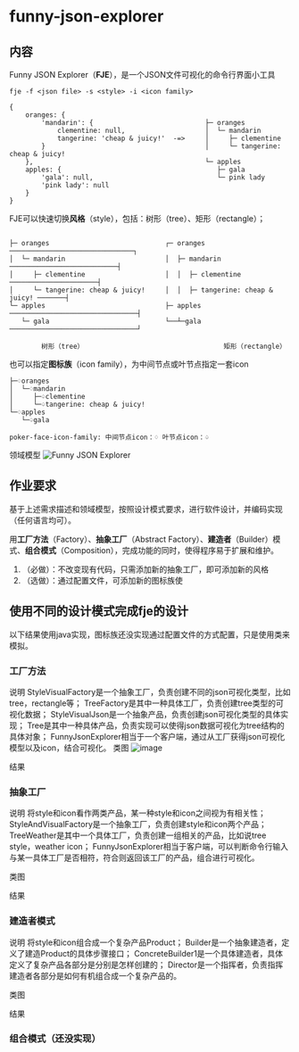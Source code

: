 # funny-json-explorer
## 内容
Funny JSON Explorer（**FJE**），是一个JSON文件可视化的命令行界面小工具

```shell
fje -f <json file> -s <style> -i <icon family>
```

```
{
    oranges: {
        'mandarin': {                            ├─ oranges
            clementine: null,                    │  └─ mandarin
            tangerine: 'cheap & juicy!'  -=>     │     ├─ clementine
        }                                        │     └─ tangerine: cheap & juicy!
    },                                           └─ apples
    apples: {                                       ├─ gala
        'gala': null,                               └─ pink lady
        'pink lady': null
    }
}
````

FJE可以快速切换**风格**（style），包括：树形（tree）、矩形（rectangle）；

```

├─ oranges                             ┌─ oranges ───────────────────────────────┐
│  └─ mandarin                         │  ├─ mandarin ───────────────────────────┤
│     ├─ clementine                    │  │  ├─ clementine ──────────────────────┤
│     └─ tangerine: cheap & juicy!     │  │  ├─ tangerine: cheap & juicy! ───────┤
└─ apples                              ├─ apples ────────────────────────────────┤
   └─ gala                             └──┴─gala ────────────────────────────────┘

        树形（tree）                                   矩形（rectangle）
````

也可以指定**图标族**（icon family），为中间节点或叶节点指定一套icon

```
├─♢oranges                                 
│  └─♢mandarin                             
│     ├─♤clementine                        
│     └─♤tangerine: cheap & juicy!    
└─♢apples                                  
   └─♤gala                                 

poker-face-icon-family: 中间节点icon：♢ 叶节点icon：♤
```

领域模型
![Funny JSON Explorer](https://github.com/InvertedHorizon/funny-json-explorer/assets/147272154/8ebe1472-7ae8-4181-9ba8-8a72af2f8f14)


## 作业要求

基于上述需求描述和领域模型，按照设计模式要求，进行软件设计，并编码实现（任何语言均可）。

用**工厂方法**（Factory）、**抽象工厂**（Abstract Factory）、**建造者**（Builder）模式、**组合模式**（Composition），完成功能的同时，使得程序易于扩展和维护。
1. （必做）：不改变现有代码，只需添加新的抽象工厂，即可添加新的风格
2. （选做）：通过配置文件，可添加新的图标族使

## 使用不同的设计模式完成fje的设计

以下结果使用java实现，图标族还没实现通过配置文件的方式配置，只是使用类来模拟。

### 工厂方法
说明
StyleVisualFactory是一个抽象工厂，负责创建不同的json可视化类型，比如tree，rectangle等；
TreeFactory是其中一种具体工厂，负责创建tree类型的可视化数据；
StyleVisualJson是一个抽象产品，负责创建json可视化类型的具体实现；
Tree是其中一种具体产品，负责实现可以使得json数据可视化为tree结构的具体对象；
FunnyJsonExplorer相当于一个客户端，通过从工厂获得json可视化模型以及icon，结合可视化。
类图
![image](https://github.com/InvertedHorizon/funny-json-explorer/assets/147272154/11e71c89-f6c7-46d6-91b0-7361e5e4e813)

结果

### 抽象工厂
说明
将style和icon看作两类产品，某一种style和icon之间视为有相关性；
StyleAndVisualFactory是一个抽象工厂，负责创建style和icon两个产品；
TreeWeather是其中一个具体工厂，负责创建一组相关的产品，比如说tree style，weather icon；
FunnyJsonExplorer相当于客户端，可以判断命令行输入与某一具体工厂是否相符，符合则返回该工厂的产品，组合进行可视化。

类图

结果

### 建造者模式
说明
将style和icon组合成一个复杂产品Product；
Builder是一个抽象建造者，定义了建造Product的具体步骤接口；
ConcreteBuilder1是一个具体建造者，具体定义了复杂产品各部分是分别是怎样创建的；
Director是一个指挥者，负责指挥建造者各部分是如何有机组合成一个复杂产品的。

类图

结果

### 组合模式（还没实现）


